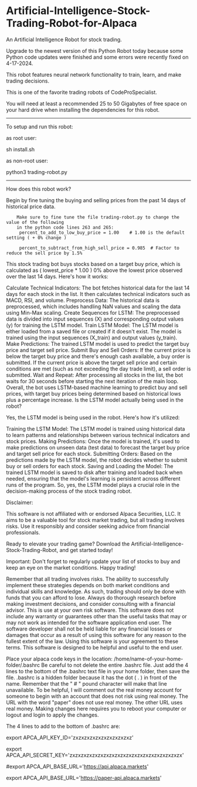 # Artificial-Intelligence-Stock-Trading-Robot-for-Alpaca
An Artificial Intelligence Robot for stock trading. 

Upgrade to the newest version of this Python Robot today because some Python code updates were finished and some errors were recently fixed on 4-17-2024. 

This robot features neural network functionality to train, learn, and make trading decisions.  

This is one of the favorite trading robots of CodeProSpecialist. 

You will need at least a recommended 25 to 50 Gigabytes of free space 
on your hard drive when installing the dependencies for this robot. 

-------------------------------

To setup and run this robot:

as root user:

sh install.sh

as non-root user:

python3 trading-robot.py

-------------------------------

How does this robot work?

Begin by fine tuning the buying and selling prices from the past 14 days of historical price data. 


        Make sure to fine tune the file trading-robot.py to change the value of the following 
        in the python code lines 263 and 265: 
         percent_to_add_to_low_buy_price = 1.00    # 1.00 is the default setting ( + 0% change )
        
         percent_to_subtract_from_high_sell_price = 0.985  # Factor to reduce the sell price by 1.5%

This stock trading bot buys stocks based on a target buy price, which is calculated as ( lowest_price * 1.00 ) 0% above the lowest price observed over the last 14 days. Here's how it works:

Calculate Technical Indicators: The bot fetches historical data for the last 14 days for each stock in the list. It then calculates technical indicators such as MACD, RSI, and volume.
Preprocess Data: The historical data is preprocessed, which includes handling NaN values and scaling the data using Min-Max scaling.
Create Sequences for LSTM: The preprocessed data is divided into input sequences (X) and corresponding output values (y) for training the LSTM model.
Train LSTM Model: The LSTM model is either loaded from a saved file or created if it doesn't exist. The model is trained using the input sequences (X_train) and output values (y_train).
Make Predictions: The trained LSTM model is used to predict the target buy price and target sell price.
Submit Buy and Sell Orders: If the current price is below the target buy price and there's enough cash available, a buy order is submitted. If the current price is above the target sell price and certain conditions are met (such as not exceeding the day trade limit), a sell order is submitted.
Wait and Repeat: After processing all stocks in the list, the bot waits for 30 seconds before starting the next iteration of the main loop.
Overall, the bot uses LSTM-based machine learning to predict buy and sell prices, with target buy prices being determined based on historical lows plus a percentage increase.
Is the LSTM model actually being used in the robot?

Yes, the LSTM model is being used in the robot. Here's how it's utilized:

Training the LSTM Model: The LSTM model is trained using historical data to learn patterns and relationships between various technical indicators and stock prices.
Making Predictions: Once the model is trained, it's used to make predictions on unseen data (test data) to forecast the target buy price and target sell price for each stock.
Submitting Orders: Based on the predictions made by the LSTM model, the robot decides whether to submit buy or sell orders for each stock.
Saving and Loading the Model: The trained LSTM model is saved to disk after training and loaded back when needed, ensuring that the model's learning is persistent across different runs of the program.
So, yes, the LSTM model plays a crucial role in the decision-making process of the stock trading robot.

Disclaimer:

This software is not affiliated with or endorsed Alpaca Securities, LLC. It aims to be a valuable tool for stock market trading, but all trading involves risks. Use it responsibly and consider seeking advice from financial professionals.

Ready to elevate your trading game? Download the Artificial-Intelligence-Stock-Trading-Robot, and get started today!

Important: Don't forget to regularly update your list of stocks to buy and keep an eye on the market conditions. Happy trading!

Remember that all trading involves risks. The ability to successfully implement these strategies depends on both market conditions and individual skills and knowledge. As such, trading should only be done with funds that you can afford to lose. Always do thorough research before making investment decisions, and consider consulting with a financial advisor. This is use at your own risk software. This software does not include any warranty or guarantees other than the useful tasks that may or may not work as intended for the software application end user. The software developer shall not be held liable for any financial losses or damages that occur as a result of using this software for any reason to the fullest extent of the law. Using this software is your agreement to these terms. This software is designed to be helpful and useful to the end user.

Place your alpaca code keys in the location: /home/name-of-your-home-folder/.bashrc Be careful to not delete the entire .bashrc file. Just add the 4 lines to the bottom of the .bashrc text file in your home folder, then save the file. .bashrc is a hidden folder because it has the dot ( . ) in front of the name. Remember that the " # " pound character will make that line unavailable. To be helpful, I will comment out the real money account for someone to begin with an account that does not risk using real money. The URL with the word "paper" does not use real money. The other URL uses real money. Making changes here requires you to reboot your computer or logout and login to apply the changes.

The 4 lines to add to the bottom of .bashrc are:

export APCA_API_KEY_ID='zxzxzxzxzxzxzxzxzxzxz'

export APCA_API_SECRET_KEY='zxzxzxzxzxzxzxzxzxzxzxzxzxzxzxzxzxzxzxzx'

#export APCA_API_BASE_URL='https://api.alpaca.markets'

export APCA_API_BASE_URL='https://paper-api.alpaca.markets'
